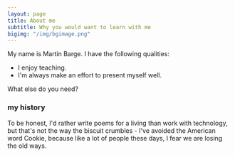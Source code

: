 ```yaml
---
layout: page
title: About me
subtitle: Why you would want to learn with me
bigimg: "/img/bgimage.png"
---
```


My name is Martin Barge. I have the following qualities:

- I enjoy teaching.
- I'm always make an effort to present myself well.

What else do you need?

### my history

To be honest, I'd rather write poems for a living than work with technology, but that's not the way the biscuit crumbles - I've avoided the American word Cookie, because like a lot of people these days, I fear we are losing the old ways.

